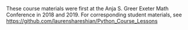 These course materials were first at the Anja S. Greer Exeter Math Conference in 2018 and 2019. For corresponding student materials, see https://github.com/laurenshareshian/Python_Course_Lessons
